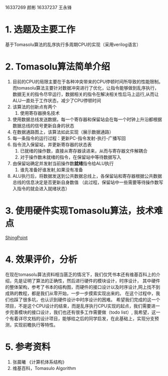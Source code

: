 16337269 颜彬 
16337237 王永锋
# 1. 选题及主要工作
基于Tomasolu算法的乱序执行多周期CPU的实现（采用verilog语言）


# 2. Tomasolu算法简单介绍
1. 目前的CPU的局限主要在于各种冲突带来的CPU停顿时间所导致的性能限制。而tomasolu算法主要针对数据冲突进行了优化，让指令能够做到乱序执行，数据无关的指令尽早运行，数据相关的指令在解决相关性后马上运行,从而让ALU一直处于工作状态，减少了CPU停顿时间
2. 该算法的创新点有两个
    1. 使用寄存器换名技术
  2. 使用数据总线发送数据，每一个寄存器和保留站会在每一个时钟上升沿都根据数据总线的信号更新自身的状态
3. 在数据通路图上，该算法如此实现（展示数据通路）
  1. 每一条指令的运行过程：更新PC-指令发射-执行-广播写回
  1. 指令流入保留站，并更新寄存器的状态表
      1. 已就绪的操作数，直接从寄存器读进来，从而与寄存器文件解耦合
      2. 对于操作数未就绪的指令，在保留站中等待数据写入
  2. 由保留站确定并发射当前操作数**就绪**指令给ALU执行
      1. 谁先准备好谁发射,如果没有准备
  3. ALU执行后，将数据发送到公共数据总线上，各保留站和寄存器根据公共数据总线的信息决定是否更新自身数值
  （此过程，保留站中一些需要等待操作数写入指令的就会进入就绪状态）


# 3. 使用硬件实现Tomasolu算法，技术难点
[ShingPoint][sp]

# 4. 效果评价，分析
  在现在tomasolu算法资料相当匮乏的情况下，我们仅凭书本还有维基百科上的介绍，先是证明了算法的正确性，然后进行硬件的模块设计，时序设计，
  其中硬件的整体架构，参考了书本的结构图，而硬件的接口设计以及时序设计,网上找不到成熟的教程，都是我们从零开始，一步一步摸索实现出来的。
  在这个过程中，我们也踩了很多坑，也认识到硬件设计中时序设计的困难。
  希望我们完成的这一个项目，不是这个CPU设计的结束，而是乱序执行CPU实现的起点，我们需要进一步完善模块的接口设计，我们也还有很多工作需要做（todo list）, 我希望，这一个有着详尽文档的设计项目，能够给之后的同学启发，在此基础上，实现分支预测，实现前瞻执行等特性。

# 5. 参考资料
1. 张晨曦 《计算机体系结构》
2. 维基百科，Tomasulo Algorithm


[sp]:ShiningPoint.md